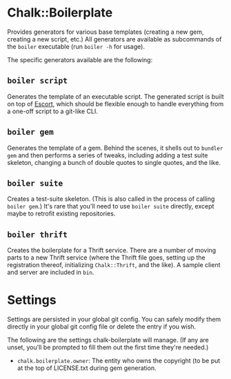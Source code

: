 # Chalk::Boilerplate

Provides generators for various base templates (creating a new gem,
creating a new script, etc.) All generators are available as
subcommands of the `boiler` executable (run `boiler -h` for usage).

The specific generators available are the following:

## `boiler script`

Generates the template of an executable script. The generated script
is built on top of [Escort](https://github.com/skorks/escort), which
should be flexible enough to handle everything from a one-off script
to a git-like CLI.

## `boiler gem`

Generates the template of a gem. Behind the scenes, it shells out to
`bundler gem` and then performs a series of tweaks, including adding a
test suite skeleton, changing a bunch of double quotes to single
quotes, and the like.

## `boiler suite`

Creates a test-suite skeleton. (This is also called in the process of
calling `boiler gem`.) It's rare that you'll need to use `boiler
suite` directly, except maybe to retrofit existing repositories.

## `boiler thrift`

Creates the boilerplate for a Thrift service. There are a number of
moving parts to a new Thrift service (where the Thrift file goes,
setting up the registration thereof, initializing `Chalk::Thrift`, and
the like). A sample client and server are included in `bin`.

# Settings

Settings are persisted in your global git config. You can safely
modify them directly in your global git config file or delete the
entry if you wish.

The following are the settings chalk-boilerplate will manage. (If any
are unset, you'll be prompted to fill them out the first time they're
needed.)

- `chalk.boilerplate.owner`: The entity who owns the copyright (to be
  put at the top of LICENSE.txt during gem generation.
